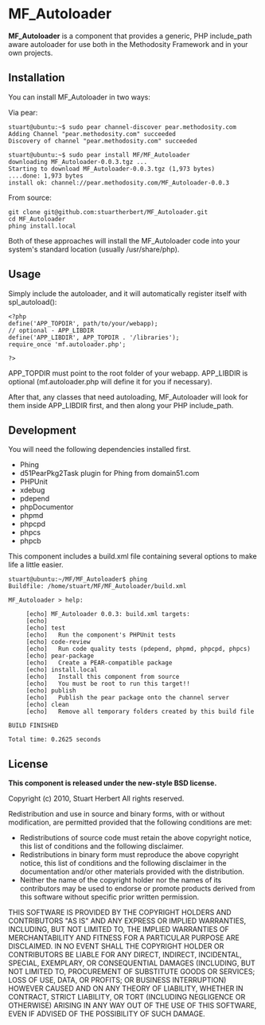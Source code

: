 MF_Autoloader
=============

**MF_Autoloader** is a component that provides a generic, PHP include_path aware autoloader for use both in the Methodosity Framework and in your own projects.

Installation
------------

You can install MF_Autoloader in two ways:

Via pear:

    stuart@ubuntu:~$ sudo pear channel-discover pear.methodosity.com 
    Adding Channel "pear.methodosity.com" succeeded
    Discovery of channel "pear.methodosity.com" succeeded

    stuart@ubuntu:~$ sudo pear install MF/MF_Autoloader
    downloading MF_Autoloader-0.0.3.tgz ...
    Starting to download MF_Autoloader-0.0.3.tgz (1,973 bytes)
    ....done: 1,973 bytes
    install ok: channel://pear.methodosity.com/MF_Autoloader-0.0.3

From source:

    git clone git@github.com:stuartherbert/MF_Autoloader.git
    cd MF_Autoloader
    phing install.local

Both of these approaches will install the MF_Autoloader code into your system's standard location (usually /usr/share/php).

Usage
-----

Simply include the autoloader, and it will automatically register itself with
spl_autoload():

    <?php
    define('APP_TOPDIR', path/to/your/webapp);
    // optional - APP_LIBDIR
    define('APP_LIBDIR', APP_TOPDIR . '/libraries');
    require_once 'mf.autoloader.php';

    ?>

APP_TOPDIR must point to the root folder of your webapp. APP_LIBDIR is optional (mf.autoloader.php will define it for you if necessary).

After that, any classes that need autoloading, MF_Autoloader will look for them inside APP_LIBDIR first, and then along your PHP include_path.

Development
-----------

You will need the following dependencies installed first.

* Phing
* d51PearPkg2Task plugin for Phing from domain51.com
* PHPUnit
* xdebug
* pdepend
* phpDocumentor
* phpmd
* phpcpd
* phpcs
* phpcb

This component includes a build.xml file containing several options to make life a little easier.

    stuart@ubuntu:~/MF/MF_Autoloader$ phing
    Buildfile: /home/stuart/MF/MF_Autoloader/build.xml

    MF_Autoloader > help:

         [echo] MF_Autoloader 0.0.3: build.xml targets:
         [echo] 
         [echo] test
         [echo]   Run the component's PHPUnit tests
         [echo] code-review
         [echo]   Run code quality tests (pdepend, phpmd, phpcpd, phpcs)
         [echo] pear-package
         [echo]   Create a PEAR-compatible package
         [echo] install.local
         [echo]   Install this component from source
         [echo]   You must be root to run this target!!
         [echo] publish
         [echo]   Publish the pear package onto the channel server
         [echo] clean
         [echo]   Remove all temporary folders created by this build file

    BUILD FINISHED

    Total time: 0.2625 seconds

License
-------

**This component is released under the new-style BSD license.**

Copyright (c) 2010, Stuart Herbert
All rights reserved.

Redistribution and use in source and binary forms, with or without modification, are permitted provided that the following conditions are met:

* Redistributions of source code must retain the above copyright notice, this list of conditions and the following disclaimer.
* Redistributions in binary form must reproduce the above copyright notice, this list of conditions and the following disclaimer in the documentation and/or other materials provided with the distribution.
* Neither the name of the copyright holder nor the names of its contributors may be used to endorse or promote products derived from this software without specific prior written permission.

THIS SOFTWARE IS PROVIDED BY THE COPYRIGHT HOLDERS AND CONTRIBUTORS "AS IS" AND ANY EXPRESS OR IMPLIED WARRANTIES, INCLUDING, BUT NOT LIMITED TO, THE IMPLIED WARRANTIES OF MERCHANTABILITY AND FITNESS FOR A PARTICULAR PURPOSE ARE DISCLAIMED. IN NO EVENT SHALL THE COPYRIGHT HOLDER OR CONTRIBUTORS BE LIABLE FOR ANY DIRECT, INDIRECT, INCIDENTAL, SPECIAL, EXEMPLARY, OR CONSEQUENTIAL DAMAGES (INCLUDING, BUT NOT LIMITED TO, PROCUREMENT OF SUBSTITUTE GOODS OR SERVICES; LOSS OF USE, DATA, OR PROFITS; OR BUSINESS INTERRUPTION) HOWEVER CAUSED AND ON ANY THEORY OF LIABILITY, WHETHER IN CONTRACT, STRICT LIABILITY, OR TORT (INCLUDING NEGLIGENCE OR OTHERWISE) ARISING IN ANY WAY OUT OF THE USE OF THIS SOFTWARE, EVEN IF ADVISED OF THE POSSIBILITY OF SUCH DAMAGE.
